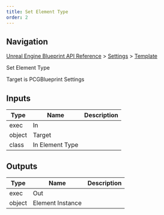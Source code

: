 ```yaml
---
title: Set Element Type
order: 2
---
```

## Navigation

[Unreal Engine Blueprint API Reference](https://dev.epicgames.com/documentation/en-us/unreal-engine/BlueprintAPI) > [Settings](https://dev.epicgames.com/documentation/en-us/unreal-engine/BlueprintAPI/Settings) > [Template](https://dev.epicgames.com/documentation/en-us/unreal-engine/BlueprintAPI/Settings/Template)

Set Element Type

Target is PCGBlueprint Settings

## Inputs

| Type | Name | Description |
| --- | --- | --- |
| exec | In |  |
| object | Target |  |
| class | In Element Type |  |

## Outputs

| Type | Name | Description |
| --- | --- | --- |
| exec | Out |  |
| object | Element Instance |  |

